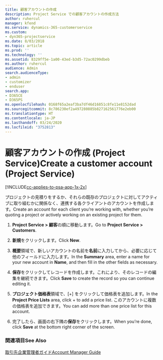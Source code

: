 ```yaml
---
title: 顧客アカウントの作成
description: Project Service での顧客アカウントの作成方法
author: ruhercul
manager: kfend
ms.service: dynamics-365-customerservice
ms.custom:
- dyn365-projectservice
ms.date: 8/03/2018
ms.topic: article
ms.prod: ''
ms.technology: ''
ms.assetid: 8329ff5e-1a00-43ed-b3d5-72ac0299dbeb
ms.author: ruhercul
audience: Admin
search.audienceType:
- admin
- customizer
- enduser
search.app:
- D365CE
- D365PS
ms.openlocfilehash: 0168f65a2eaf3ba7df46d16851c8fe11e8152dad
ms.sourcegitcommit: 8c786230ef2a497280885b827162561776e2eb00
ms.translationtype: HT
ms.contentlocale: ja-JP
ms.lasthandoff: 03/24/2020
ms.locfileid: "3752813"
---
```

# <a name="create-a-customer-account-project-service"></a><span data-ttu-id="78e6c-103">顧客アカウントの作成 (Project Service)</span><span class="sxs-lookup"><span data-stu-id="78e6c-103">Create a customer account (Project Service)</span></span>

[!INCLUDE[cc-applies-to-psa-app-1x-2x](../includes/cc-applies-to-psa-app-1x-2x.md)]

<span data-ttu-id="78e6c-104">プロジェクトの見積りをするか、それらの既存のプロジェクトに対してアクティブに取り組むかに関係なく、連携する各クライアントのアカウントを作成します。</span><span class="sxs-lookup"><span data-stu-id="78e6c-104">Create an account for each client you’re working with, whether you’re quoting a project or actively working on an existing project for them.</span></span>  
  
1.  <span data-ttu-id="78e6c-105">**Project Service > 顧客**の順に移動します。</span><span class="sxs-lookup"><span data-stu-id="78e6c-105">Go to **Project Service > Customers**.</span></span>  
  
2.  <span data-ttu-id="78e6c-106">**新規**をクリックします。</span><span class="sxs-lookup"><span data-stu-id="78e6c-106">Click **New**.</span></span>  
  
3.  <span data-ttu-id="78e6c-107">**概要**領域で、新しいアカウントの名前を**名前**に入力してから、必要に応じて他のフィールドに入力します。</span><span class="sxs-lookup"><span data-stu-id="78e6c-107">In the **Summary** area, enter a name for your new account in **Name**, and then fill in the other fields as necessary.</span></span>  
  
4.  <span data-ttu-id="78e6c-108">**保存**をクリックしてレコードを作成します。これにより、そのレコードの編集を継続できます。</span><span class="sxs-lookup"><span data-stu-id="78e6c-108">Click **Save** to create the record so you can continue editing it.</span></span>  
  
5.  <span data-ttu-id="78e6c-109">**プロジェクト価格表**領域で、[+] をクリックして価格表を追加します。</span><span class="sxs-lookup"><span data-stu-id="78e6c-109">In the **Project Price Lists** area, click + to add a price list.</span></span> <span data-ttu-id="78e6c-110">このアカウントに複数の価格表を追加できます。</span><span class="sxs-lookup"><span data-stu-id="78e6c-110">You can add more than one price list for this account.</span></span>  
  
6.  <span data-ttu-id="78e6c-111">完了したら、画面の右下隅の**保存**をクリックします。</span><span class="sxs-lookup"><span data-stu-id="78e6c-111">When you’re done, click **Save** at the bottom right corner of the screen.</span></span>  
  
### <a name="see-also"></a><span data-ttu-id="78e6c-112">関連項目</span><span class="sxs-lookup"><span data-stu-id="78e6c-112">See Also</span></span>  
 [<span data-ttu-id="78e6c-113">取引先企業管理者ガイド</span><span class="sxs-lookup"><span data-stu-id="78e6c-113">Account Manager Guide</span></span>](../project-service/account-manager-guide.md)
